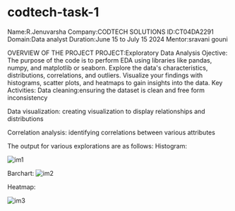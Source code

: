 # codtech-task-1
Name:R.Jenuvarsha
Company:CODTECH SOLUTIONS
ID:CT04DA2291
Domain:Data analyst
Duration:June 15 to July 15 2024
Mentor:sravani gouni

OVERVIEW OF THE PROJECT 
PROJECT:Exploratory Data Analysis
Ojective:
The purpose of the code is to perform EDA using libraries like pandas, numpy,
and matplotlib or seaborn. Explore the data's characteristics, distributions, correlations,
and outliers. Visualize your findings with histograms, scatter plots, and heatmaps to
gain insights into the data.
Key Activities:
   Data cleaning:ensuring the dataset is clean and free form inconsistency
   
   Data visualization: creating visualization to display relationships and distributions
   
   Correlation analysis: identifying correlations between various attributes
   
The output for various explorations are as follows:
Histogram:

 ![im1](https://github.com/jenuvarsha/codtech-task-1/assets/118885424/b09b2069-ed70-4126-a187-c5524673d7b9)

  
Barchart:
 ![im2](https://github.com/jenuvarsha/codtech-task-1/assets/118885424/360980df-ac34-4d0e-9ab6-44964849d5bb)

Heatmap:

![im3](https://github.com/jenuvarsha/codtech-task-1/assets/118885424/fc3d0c86-c3f5-43b5-925a-98978658d672)










